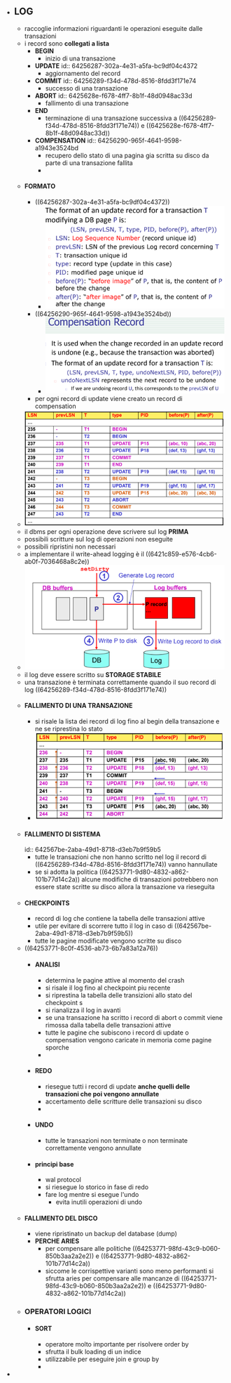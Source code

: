 - ## LOG
	- raccoglie informazioni riguardanti le operazioni eseguite dalle transazioni
	- i record sono **collegati a lista**
		- **BEGIN**
			- inizio di una transazione
		- **UPDATE**
		  id:: 64256287-302a-4e31-a5fa-bc9df04c4372
			- aggiornamento del record
		- **COMMIT**
		  id:: 64256289-f34d-478d-8516-8fdd3f171e74
			- successo di una transazione
		- **ABORT**
		  id:: 6425628e-f678-4ff7-8b1f-48d0948ac33d
			- fallimento di una transazione
		- **END**
			- terminazione di una transazione successiva a ((64256289-f34d-478d-8516-8fdd3f171e74)) e ((6425628e-f678-4ff7-8b1f-48d0948ac33d))
		- **COMPENSATION**
		  id:: 64256290-965f-4641-9598-a1943e3524bd
			- recupero dello stato di una pagina gia scritta su disco da parte di una transazione fallita
			-
	- #### FORMATO
		- ((64256287-302a-4e31-a5fa-bc9df04c4372))
			- ![image.png](../assets/image_1680171924229_0.png)
		- ((64256290-965f-4641-9598-a1943e3524bd))
			- ![image.png](../assets/image_1680171971538_0.png)
		- per ogni record di update viene creato un record di compensation
	- ![image.png](../assets/image_1680172139278_0.png)
	- il dbms per ogni operazione deve scrivere sul log **PRIMA**
	- possibili scritture sul log di operazioni non eseguite
	- possibili ripristini non necessari
	- a implementare il write-ahead logging è il ((6421c859-e576-4cb6-ab0f-7036468a8c2e))
	- ![image.png](../assets/image_1680172466593_0.png)
	- il log deve essere scritto su **STORAGE STABILE**
	- una transazione è terminata correttamente quando il suo record di log ((64256289-f34d-478d-8516-8fdd3f171e74))
	- #### FALLIMENTO DI UNA TRANSAZIONE
		- si risale la lista dei record di log fino al begin della transazione e ne se riprestina lo stato
		- ![image.png](../assets/image_1680172989632_0.png)
	- #### FALLIMENTO DI SISTEMA
	  id:: 642567be-2aba-49d1-8718-d3eb7b9f59b5
		- tutte le transazioni che non hanno scritto nel log il record di ((64256289-f34d-478d-8516-8fdd3f171e74)) vanno hannullate
		- se si adotta la politica ((64253771-9d80-4832-a862-101b77d14c2a)) alcune modifiche di transazioni potrebbero non essere state scritte su disco allora la transazione va rieseguita
	- #### CHECKPOINTS
		- record di log che contiene la tabella delle transazioni attive
		- utile per evitare di scorrere tutto il log in caso di ((642567be-2aba-49d1-8718-d3eb7b9f59b5))
		- tutte le pagine modificate vengono scritte su disco
	- ((64253771-8c0f-4536-ab73-6b7a83a12a76))
		- #### ANALISI
			- determina le pagine attive al momento del crash
			- si risale il log fino al checkpoint piu recente
			- si riprestina la tabella delle transizioni allo stato del checkpoint s
			- si rianalizza il log in avanti
			- se una transazione ha scritto i record di abort o commit viene rimossa dalla tabella delle transazioni attive
			- tutte le pagine che subiscono i record di update o compensation vengono caricate in memoria come pagine sporche
			-
		- #### REDO
			- riesegue tutti i record di update **anche quelli delle transazioni che poi vengono annullate**
			- accertamento delle scritture delle transazioni su disco
			-
		- #### UNDO
			- tutte le transazioni non terminate o non terminate correttamente vengono annullate
		- #### principi base
			- wal protocol
			- si riesegue lo storico in fase di redo
			- fare log mentre si esegue l'undo
				- evita inutili operazioni di undo
	- #### FALLIMENTO DEL DISCO
		- viene ripristinato un backup del database (dump)
		- **PERCHE ARIES**
			- per compensare alle politiche ((64253771-98fd-43c9-b060-850b3aa2a2e2)) e ((64253771-9d80-4832-a862-101b77d14c2a))
			- siccome le corrispettive varianti sono meno performanti si sfrutta aries per compensare alle mancanze di ((64253771-98fd-43c9-b060-850b3aa2a2e2)) e ((64253771-9d80-4832-a862-101b77d14c2a))
	- ### OPERATORI LOGICI
		- #### SORT
			- operatore molto importante per risolvere order by
			- sfrutta il bulk loading di un indice
			- utilizzabile per eseguire join e group by
			-
-